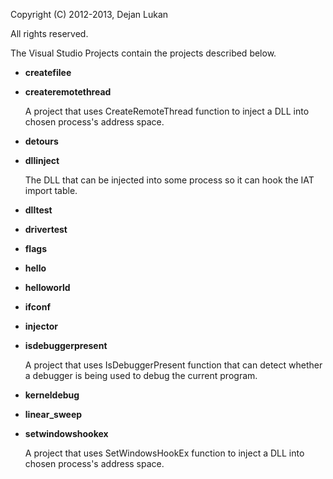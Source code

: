 Copyright (C) 2012-2013, Dejan Lukan

All rights reserved.

The Visual Studio Projects contain the projects described below.

* **createfilee**

* **createremotethread**

    A project that uses CreateRemoteThread function to inject a DLL into chosen process's address space.

* **detours**

* **dllinject**

    The DLL that can be injected into some process so it can hook the IAT import table.

* **dlltest**

* **drivertest**

* **flags**

* **hello**

* **helloworld**

* **ifconf**

* **injector**

* **isdebuggerpresent**

    A project that uses IsDebuggerPresent function that can detect whether a debugger is being used to debug the current program.

* **kerneldebug**

* **linear_sweep**

* **setwindowshookex**

    A project that uses SetWindowsHookEx function to inject a DLL into chosen process's address space.


